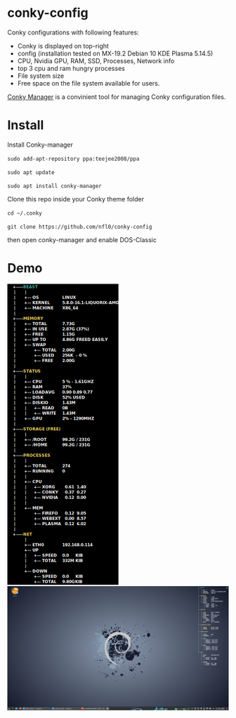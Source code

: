 # conky-config
Conky configurations with following features:
- Conky is displayed on top-right 
- config (installation tested on MX-19.2 Debian 10 KDE Plasma 5.14.5)
- CPU, Nvidia GPU, RAM, SSD, Processes, Network info
- top 3 cpu and ram hungry processes
- File system size
- Free space on the file system available for users. 

[Conky Manager](https://github.com/teejee2008/conky-manager) is a convinient tool for managing Conky configuration files.

# Install
Install Conky-manager

  `sudo add-apt-repository ppa:teejee2008/ppa`

  `sudo apt update`

  `sudo apt install conky-manager`

Clone this repo inside your Conky theme folder

  `cd ~/.conky`
  
  `git clone https://github.com/nfl0/conky-config`
  
then open conky-manager and enable DOS-Classic

# Demo
![gif](https://github.com/nfl0/conky-config/blob/master/demo.png)
![Screenshot](https://github.com/nfl0/conky-config/blob/master/screenshot_full.png)

